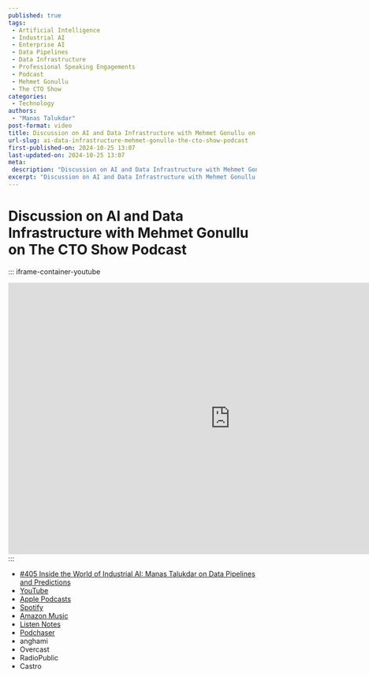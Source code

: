 ```yaml
---
published: true
tags:
 - Artificial Intelligence
 - Industrial AI
 - Enterprise AI
 - Data Pipelines
 - Data Infrastructure
 - Professional Speaking Engagements
 - Podcast
 - Mehmet Gonullu
 - The CTO Show
categories:
 - Technology
authors:
 - "Manas Talukdar"
post-format: video
title: Discussion on AI and Data Infrastructure with Mehmet Gonullu on The CTO Show Podcast
url-slug: ai-data-infrastructure-mehmet-gonullo-the-cto-show-podcast
first-published-on: 2024-10-25 13:07
last-updated-on: 2024-10-25 13:07
meta:
 description: "Discussion on AI and Data Infrastructure with Mehmet Gonullu on The CTO Show Podcast."
excerpt: "Discussion on AI and Data Infrastructure with Mehmet Gonullu on The CTO Show podcast"
---
```


# Discussion on AI and Data Infrastructure with Mehmet Gonullu on The CTO Show Podcast

::: iframe-container-youtube
<iframe title="YouTube video player" width="900" height="550" src="https://www.youtube.com/embed/YSf04FGUH8Y?si=Co3X3CmiFNxcEjOp" frameborder="0" allow="accelerometer; autoplay; clipboard-write; encrypted-media; gyroscope; picture-in-picture; web-share" referrerpolicy="strict-origin-when-cross-origin" allowfullscreen></iframe>
:::

- [#405 Inside the World of Industrial AI: Manas Talukdar on Data Pipelines and Predictions](https://www.mehmetcto.show/405-inside-the-world-of-industrial-ai-manas-talukdar-on-data-pipelines-and-predictions/)
- [YouTube](https://www.youtube.com/watch?v=YSf04FGUH8Y)
- [Apple Podcasts](https://podcasts.apple.com/us/podcast/405-inside-the-world-of-industrial-ai-manas-talukdar/id1664662565?i=1000674446810)
- [Spotify](https://open.spotify.com/episode/3ilkgz5f71y3Jq7Ckyslim)
- [Amazon Music](https://music.amazon.com/podcasts/808c134e-bf9b-4562-8b6f-f293b037e519/episodes/153ec6f9-e22e-44da-8be1-618d35637686/the-cto-show-with-mehmet-gonullu-405-inside-the-world-of-industrial-ai-manas-talukdar-on-data-pipelines-and-predictions)
- [Listen Notes](https://www.listennotes.com/podcasts/the-cto-show-with/405-inside-the-world-of-MoWVSJeN8BE/)
- [Podchaser](https://www.podchaser.com/podcasts/the-cto-show-with-mehmet-gonul-5100857/episodes/405-inside-the-world-of-indust-228324170)
- anghami
- Overcast
- RadioPublic
- Castro
